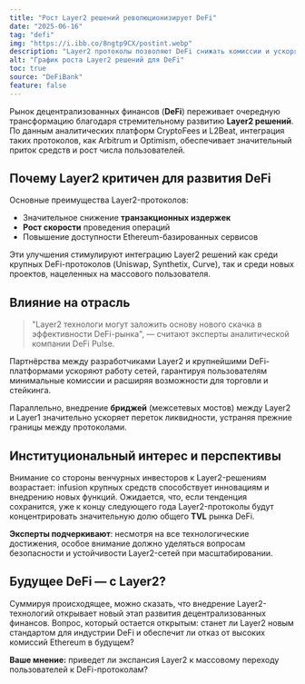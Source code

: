 ```yaml
---
title: "Рост Layer2 решений революционизирует DeFi"
date: "2025-06-16"
tag: "defi"
img: "https://i.ibb.co/8ngtp9CX/postint.webp"
description: "Layer2 протоколы позволяют DeFi снижать комиссии и ускорять операции"
alt: "График роста Layer2 решений для DeFi"
toc: true
source: "DeFiBank"
feature: false
---
```


Рынок децентрализованных финансов (**DeFi**) переживает очередную трансформацию благодаря стремительному развитию **Layer2 решений**. По данным аналитических платформ CryptoFees и L2Beat, интеграция таких протоколов, как Arbitrum и Optimism, обеспечивает значительный приток средств и рост числа пользователей.

## Почему Layer2 критичен для развития DeFi

Основные преимущества Layer2-протоколов:

- Значительное снижение **транзакционных издержек**
- **Рост скорости** проведения операций
- Повышение доступности Ethereum-базированных сервисов

Эти улучшения стимулируют интеграцию Layer2 решений как среди крупных DeFi-протоколов (Uniswap, Synthetix, Curve), так и среди новых проектов, нацеленных на массового пользователя.

## Влияние на отрасль

> "Layer2 технологи могут заложить основу нового скачка в эффективности DeFi-рынка", — считают эксперты аналитической компании DeFi Pulse.

Партнёрства между разработчиками Layer2 и крупнейшими DeFi-платформами ускоряют работу сетей, гарантируя пользователям минимальные комиссии и расширяя возможности для торговли и стейкинга.

Параллельно, внедрение **бриджей** (межсетевых мостов) между Layer2 и Layer1 значительно ускоряет переток ликвидности, устраняя прежние границы между протоколами.

## Институциональный интерес и перспективы

Внимание со стороны венчурных инвесторов к Layer2-решениям возрастает: infusion крупных средств способствует инновациям и внедрению новых функций. Ожидается, что, если тенденция сохранится, уже к концу следующего года Layer2-протоколы будут концентрировать значительную долю общего **TVL** рынка DeFi.

**Эксперты подчеркивают**: несмотря на все технологические достижения, особое внимание должно уделяться вопросам безопасности и устойчивости Layer2-сетей при масштабировании.

## Будущее DeFi — с Layer2?

Суммируя происходящее, можно сказать, что внедрение Layer2-технологий открывает новый этап развития децентрализованных финансов. Вопрос, который остается открытым: станет ли Layer2 новым стандартом для индустрии DeFi и обеспечит ли отказ от высоких комиссий Ethereum в будущем?

**Ваше мнение:** приведет ли экспансия Layer2 к массовому переходу пользователей к DeFi-протоколам?